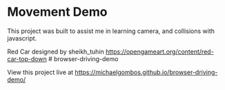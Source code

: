 # Movement Demo

This project was built to assist me in learning camera, and collisions with javascript.

Red Car designed by sheikh_tuhin
https://opengameart.org/content/red-car-top-down # browser-driving-demo

View this project live at 
https://michaelgombos.github.io/browser-driving-demo/
